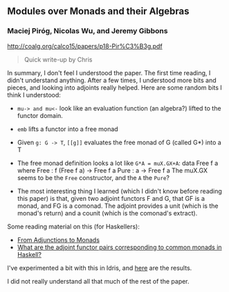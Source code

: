 ## Modules over Monads and their Algebras

### Maciej Piróg, Nicolas Wu, and Jeremy Gibbons

http://coalg.org/calco15/papers/p18-Pir%C3%B3g.pdf

> Quick write-up by Chris

In summary, I don't feel I understood the paper. The first time reading, I didn't understand anything. After a few times, I understood more bits and pieces, and looking into adjoints really helped. Here are some random bits I think I understood:

- `mu-> and mu<-` look like an evaluation function (an algebra?) lifted to the functor domain.
- `emb` lifts a functor into a free monad
- Given `g: G -> T`, `[[g]]` evaluates the free monad of G (called G*) into a T
- The free monad definition looks a lot like `G*A = muX.GX+A`:
      data Free f a where
        Free : f (Free f a) -> Free f a
        Pure : a -> Free f a
  The muX.GX seems to be the `Free` constructor, and the `A` the `Pure`?

- The most interesting thing I learned (which I didn't know before reading this paper) is that, given two adjoint functors F and G, that GF is a monad, and FG is a comonad. The adjoint provides a unit (which is the monad's return) and a counit (which is the comonad's extract).

Some reading material on this (for Haskellers):

- [From Adjunctions to Monads](http://www.stephendiehl.com/posts/adjunctions.html)
- [What are the adjoint functor pairs corresponding to common monads in Haskell?](https://stackoverflow.com/questions/13937289/what-are-the-adjoint-functor-pairs-corresponding-to-common-monads-in-haskell)

I've experimented a bit with this in Idris, and [here](https://gist.github.com/chriseidhof/0671f5a907042c4502e3b82bfce05a9a) are the results.

I did not really understand all that much of the rest of the paper.


